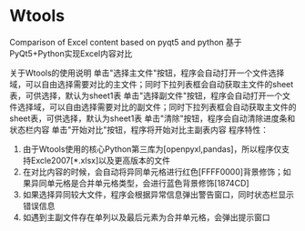 # Wtools
Comparison of Excel content based on pyqt5 and python
基于PyQt5+Python实现Excel内容对比

关于Wtools的使用说明
单击"选择主文件"按钮，程序会自动打开一个文件选择域，可以自由选择需要对比的主文件；同时下拉列表框会自动获取主文件的sheet表，可供选择，默认为sheet1表
单击"选择副文件"按钮，程序会自动打开一个文件选择域，可以自由选择需要对比的副文件；同时下拉列表框会自动获取主文件的sheet表，可供选择，默认为sheet1表
单击"清除"按钮，程序会自动清除进度条和状态栏内容
单击"开始对比"按钮，程序将开始对比主副表内容
程序特性：
1. 由于Wtools使用的核心Python第三库为[openpyxl,pandas]，所以程序仅支持Excle2007[*.xlsx]以及更高版本的文件
2. 在对比内容的时候，会自动将异同单元格进行红色[FFFF0000]背景修饰；如果异同单元格是合并单元格类型，会进行蓝色背景修饰[1874CD]
3. 如果选择异同较大文件，程序会根据异常信息弹出警告窗口，同时状态栏显示错误信息
4. 如遇到主副文件存在单列以及最后元素为合并单元格，会弹出提示窗口
